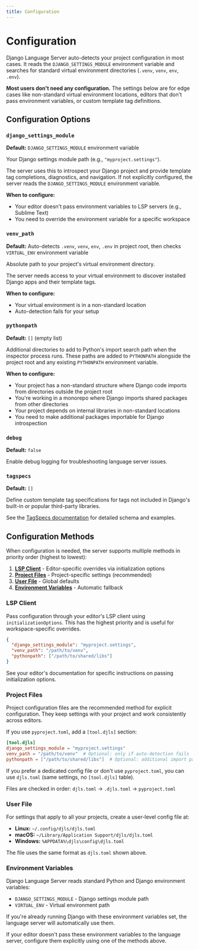 ```yaml
---
title: Configuration
---
```


# Configuration

Django Language Server auto-detects your project configuration in most cases. It reads the `DJANGO_SETTINGS_MODULE` environment variable and searches for standard virtual environment directories (`.venv`, `venv`, `env`, `.env`).

**Most users don't need any configuration.** The settings below are for edge cases like non-standard virtual environment locations, editors that don't pass environment variables, or custom template tag definitions.

## Configuration Options

### `django_settings_module`

**Default:** `DJANGO_SETTINGS_MODULE` environment variable

Your Django settings module path (e.g., `"myproject.settings"`).

The server uses this to introspect your Django project and provide template tag completions, diagnostics, and navigation. If not explicitly configured, the server reads the `DJANGO_SETTINGS_MODULE` environment variable.

**When to configure:**

- Your editor doesn't pass environment variables to LSP servers (e.g., Sublime Text)
- You need to override the environment variable for a specific workspace

### `venv_path`

**Default:** Auto-detects `.venv`, `venv`, `env`, `.env` in project root, then checks `VIRTUAL_ENV` environment variable

Absolute path to your project's virtual environment directory.

The server needs access to your virtual environment to discover installed Django apps and their template tags.

**When to configure:**

- Your virtual environment is in a non-standard location
- Auto-detection fails for your setup

### `pythonpath`

**Default:** `[]` (empty list)

Additional directories to add to Python's import search path when the inspector process runs. These paths are added to `PYTHONPATH` alongside the project root and any existing `PYTHONPATH` environment variable.

**When to configure:**

- Your project has a non-standard structure where Django code imports from directories outside the project root
- You're working in a monorepo where Django imports shared packages from other directories
- Your project depends on internal libraries in non-standard locations
- You need to make additional packages importable for Django introspection

### `debug`

**Default:** `false`

Enable debug logging for troubleshooting language server issues.

### `tagspecs`

**Default:** `[]`

Define custom template tag specifications for tags not included in Django's built-in or popular third-party libraries.

See the [TagSpecs documentation](../crates/djls-conf/TAGSPECS.md) for detailed schema and examples.

## Configuration Methods

When configuration is needed, the server supports multiple methods in priority order (highest to lowest):

1. **[LSP Client](#lsp-client)** - Editor-specific overrides via initialization options
2. **[Project Files](#project-files)** - Project-specific settings (recommended)
3. **[User File](#user-file)** - Global defaults
4. **[Environment Variables](#environment-variables)** - Automatic fallback

### LSP Client

Pass configuration through your editor's LSP client using `initializationOptions`. This has the highest priority and is useful for workspace-specific overrides.

```json
{
  "django_settings_module": "myproject.settings",
  "venv_path": "/path/to/venv",
  "pythonpath": ["/path/to/shared/libs"]
}
```

See your editor's documentation for specific instructions on passing initialization options.

### Project Files

Project configuration files are the recommended method for explicit configuration. They keep settings with your project and work consistently across editors.

If you use `pyproject.toml`, add a `[tool.djls]` section:

```toml
[tool.djls]
django_settings_module = "myproject.settings"
venv_path = "/path/to/venv"  # Optional: only if auto-detection fails
pythonpath = ["/path/to/shared/libs"]  # Optional: additional import paths
```

If you prefer a dedicated config file or don't use `pyproject.toml`, you can use `djls.toml` (same settings, no `[tool.djls]` table).

Files are checked in order: `djls.toml` → `.djls.toml` → `pyproject.toml`

### User File

For settings that apply to all your projects, create a user-level config file at:

- **Linux:** `~/.config/djls/djls.toml`
- **macOS:** `~/Library/Application Support/djls/djls.toml`
- **Windows:** `%APPDATA%\djls\config\djls.toml`

The file uses the same format as `djls.toml` shown above.

### Environment Variables

Django Language Server reads standard Python and Django environment variables:

- `DJANGO_SETTINGS_MODULE` - Django settings module path
- `VIRTUAL_ENV` - Virtual environment path

If you're already running Django with these environment variables set, the language server will automatically use them.

If your editor doesn't pass these environment variables to the language server, configure them explicitly using one of the methods above.
